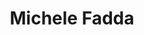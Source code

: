 ---
identifier: michele-fadda
title: Michele Fadda
#website:

bio:
    Michele is a digital entrepreneur who has been coding since learning how
    to program in assembler 8080A at aged 12 and is the author of about fifty technical articles on digital electronics and
    programming in magazines. As a consultant, he has been involved in numerous projects using a variety of programming languages ​​for over 3 decades. iOS specialist with full-stack experience, most notably in backend and cryptography

long_bio: >
    Digital entrepreneur and proud developer. Born in Sassari, he spent his
    first 19 years, doing classical studies, stealing his father's radio
    books, and learning everything he could about anything vaguely digital,
    and learning how to program in assembler 8080A assembly by himself, all
    aged 12.<br/>
    <br/>
    Arrived as a student in Milan in 1983, he began to write for technical
    magazines and to work as a consultant for the leading Italian companies
    involved in the development of firmware, including Olivetti.<br/>
    <br/>
    Author of about fifty technical articles on digital electronics and
    programming in magazines.<br/>
    <br/>
    Earned an MBA, Master of Business Management in 2002 with OUBS, The Open
    University Business School, following a Diploma in Business Studies.
    Has strong competences in project management of software projects.<br/>
    <br/>
    As a consultant, has been involved in numerous projects in
    Italy, using a variety of programming languages ​​for over 3 decades.<br/>
    <br/>
    He spent the last 8 years developing mobile applications in iOS and
    dabbling with back end application architectures. Has a keen interest in
    crypto technology, starting by developing a firmware DES implementation
    in 8051 Assembly from scratch, in 1988, without a debugger, passing all
    the tests NIST of the time. He recently fell in love
    with Newcastle, where he is now based.

image_source: '/assets/img/profile/michele.jpeg'
---
